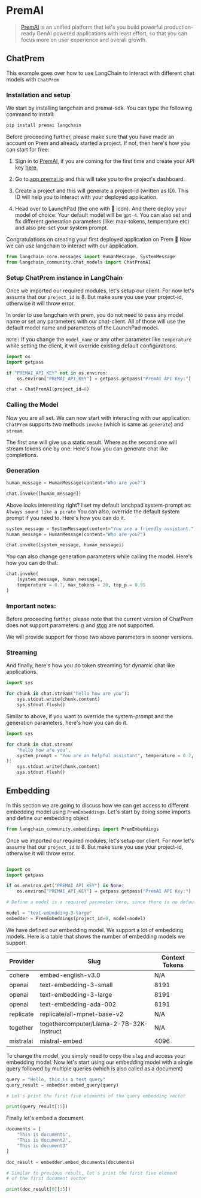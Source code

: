 # PremAI

>[PremAI](https://app.premai.io) is an unified platform that let's you build powerful production-ready GenAI powered applications with least effort, so that you can focus more on user experience and overall growth. 


## ChatPrem

This example goes over how to use LangChain to interact with different chat models with `ChatPrem`

### Installation and setup

We start by installing langchain and premai-sdk. You can type the following command to install:

```bash
pip install premai langchain
```

Before proceeding further, please make sure that you have made an account on Prem and already started a project. If not, then here's how you can start for free:

1. Sign in to [PremAI](https://app.premai.io/accounts/login/), if you are coming for the first time and create your API key [here](https://app.premai.io/api_keys/).

2. Go to [app.premai.io](https://app.premai.io) and this will take you to the project's dashboard. 

3. Create a project and this will generate a project-id (written as ID). This ID will help you to interact with your deployed application. 

4. Head over to LaunchPad (the one with 🚀 icon). And there deploy your model of choice. Your default model will be `gpt-4`. You can also set and fix different generation parameters (like: max-tokens, temperature etc) and also pre-set your system prompt. 

Congratulations on creating your first deployed application on Prem 🎉 Now we can use langchain to interact with our application. 

```python
from langchain_core.messages import HumanMessage, SystemMessage
from langchain_community.chat_models import ChatPremAI
```

### Setup ChatPrem instance in LangChain 

Once we imported our required modules, let's setup our client. For now let's assume that our `project_id` is 8. But make sure you use your project-id, otherwise it will throw error.

In order to use langchain with prem, you do not need to pass any model name or set any parameters with our chat-client. All of those will use the default model name and parameters of the LaunchPad model. 

`NOTE:` If you change the `model_name` or any other parameter like `temperature` while setting the client, it will override existing default configurations. 

```python
import os
import getpass

if "PREMAI_API_KEY" not in os.environ:
    os.environ["PREMAI_API_KEY"] = getpass.getpass("PremAI API Key:")

chat = ChatPremAI(project_id=8)
```

### Calling the Model

Now you are all set. We can now start with interacting with our application. `ChatPrem` supports two methods `invoke` (which is same as `generate`) and `stream`. 

The first one will give us a static result. Where as the second one will stream tokens one by one. Here's how you can generate chat like completions. 

### Generation

```python
human_message = HumanMessage(content="Who are you?")

chat.invoke([human_message])
```

Above looks interesting right? I set my default lanchpad system-prompt as: `Always sound like a pirate` You can also, override the default system prompt if you need to. Here's how you can do it. 

```python
system_message = SystemMessage(content="You are a friendly assistant.")
human_message = HumanMessage(content="Who are you?")

chat.invoke([system_message, human_message])
```

You can also change generation parameters while calling the model. Here's how you can do that:

```python
chat.invoke(
    [system_message, human_message],
    temperature = 0.7, max_tokens = 20, top_p = 0.95
)
```


### Important notes:

Before proceeding further, please note that the current version of ChatPrem does not support parameters: [n](https://platform.openai.com/docs/api-reference/chat/create#chat-create-n) and [stop](https://platform.openai.com/docs/api-reference/chat/create#chat-create-stop) are not supported. 

We will provide support for those two above parameters in sooner versions. 

### Streaming

And finally, here's how you do token streaming for dynamic chat like applications. 

```python
import sys

for chunk in chat.stream("hello how are you"):
    sys.stdout.write(chunk.content)
    sys.stdout.flush()
```

Similar to above, if you want to override the system-prompt and the generation parameters, here's how you can do it. 

```python
import sys

for chunk in chat.stream(
    "hello how are you",
    system_prompt = "You are an helpful assistant", temperature = 0.7, max_tokens = 20
):
    sys.stdout.write(chunk.content)
    sys.stdout.flush()
```

## Embedding

In this section we are going to discuss how we can get access to different embedding model using `PremEmbeddings`. Let's start by doing some imports and define our embedding object

```python
from langchain_community.embeddings import PremEmbeddings
```

Once we imported our required modules, let's setup our client. For now let's assume that our `project_id` is 8. But make sure you use your project-id, otherwise it will throw error.


```python

import os
import getpass

if os.environ.get("PREMAI_API_KEY") is None:
    os.environ["PREMAI_API_KEY"] = getpass.getpass("PremAI API Key:")

# Define a model is a required parameter here, since there is no default embedding model

model = "text-embedding-3-large"
embedder = PremEmbeddings(project_id=8, model=model)
```

We have defined our embedding model. We support a lot of embedding models. Here is a table that shows the number of embedding models we support. 


| Provider    | Slug                                     | Context Tokens |
|-------------|------------------------------------------|----------------|
| cohere      | embed-english-v3.0                       | N/A            |
| openai      | text-embedding-3-small                   | 8191           |
| openai      | text-embedding-3-large                   | 8191           |
| openai      | text-embedding-ada-002                   | 8191           |
| replicate   | replicate/all-mpnet-base-v2              | N/A            |
| together    | togethercomputer/Llama-2-7B-32K-Instruct | N/A            |
| mistralai   | mistral-embed                            | 4096           |

To change the model, you simply need to copy the `slug` and access your embedding model. Now let's start using our embedding model with a single query followed by multiple queries (which is also called as a document)

```python
query = "Hello, this is a test query"
query_result = embedder.embed_query(query)

# Let's print the first five elements of the query embedding vector

print(query_result[:5])
```

Finally let's embed a document

```python
documents = [
    "This is document1",
    "This is document2",
    "This is document3"
]

doc_result = embedder.embed_documents(documents)

# Similar to previous result, let's print the first five element
# of the first document vector

print(doc_result[0][:5])
```